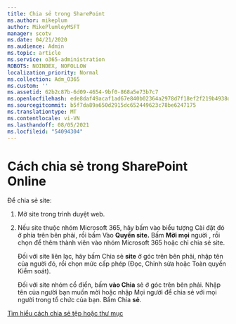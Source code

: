 ```yaml
---
title: Chia sẻ trong SharePoint
ms.author: mikeplum
author: MikePlumleyMSFT
manager: scotv
ms.date: 04/21/2020
ms.audience: Admin
ms.topic: article
ms.service: o365-administration
ROBOTS: NOINDEX, NOFOLLOW
localization_priority: Normal
ms.collection: Adm_O365
ms.custom: ''
ms.assetid: 62b2c87b-6d09-4654-9bf0-868a5e73b7c7
ms.openlocfilehash: ede8daf49acaf1ad67e840b02364a2978d7f18ef2f219b4938dd14d0ca7e231c
ms.sourcegitcommit: b5f7da89a650d2915dc652449623c78be6247175
ms.translationtype: MT
ms.contentlocale: vi-VN
ms.lasthandoff: 08/05/2021
ms.locfileid: "54094304"
---
```

# <a name="how-to-share-in-sharepoint-online"></a>Cách chia sẻ trong SharePoint Online

Để chia sẻ site:
  
1. Mở site trong trình duyệt web.
    
2. Nếu site thuộc nhóm Microsoft 365, hãy bấm vào biểu tượng Cài đặt đó ở phía trên bên phải, rồi bấm Vào **Quyền site.** Bấm **Mời mọi** người , rồi chọn để thêm thành viên vào nhóm Microsoft 365 hoặc chỉ chia sẻ site. 
    
    Đối với site liên lạc, hãy bấm Chia sẻ **site** ở góc trên bên phải, nhập tên của người đó, rồi chọn mức cấp phép (Đọc, Chỉnh sửa hoặc Toàn quyền Kiểm soát). 
    
    Đối với site nhóm cổ điển, bấm **vào Chia** sẻ ở góc trên bên phải. Nhập tên của người bạn muốn mời hoặc nhập Mọi người để chia sẻ với mọi người trong tổ chức của bạn. Bấm Chia **sẻ**.
    
[Tìm hiểu cách chia sẻ tệp hoặc thư mục](https://go.microsoft.com/fwlink/?linkid=511430)
  

